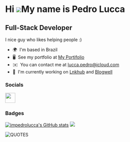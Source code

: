 Hi ![](https://user-images.githubusercontent.com/18350557/176309783-0785949b-9127-417c-8b55-ab5a4333674e.gif)My name is Pedro Lucca
===================================================================================================================================

Full-Stack Developer
--------------------

I nice guy who likes helping people :)

*   🌍  I'm based in Brazil
*   🖥️  See my portfolio at [My Portifolio](http://lnkhub.co/@pedro)
*   ✉️  You can contact me at [lucca.pedro@icloud.com](mailto:lucca.pedro@icloud.com)
*   🚀  I'm currently working on [Lnkhub](http://lnkhub.co) and [Blogwell](https://blogwell.co)
 
 ### Socials  <p align="left"><a href="https://www.twitter.com/pedrolucca_sc" target="_blank" rel="noreferrer"><img src="https://raw.githubusercontent.com/danielcranney/readme-generator/main/public/icons/socials/twitter.svg" width="32" height="32" /></a></p>

### Badges

<a href="http://www.github.com/impedrolucca"><img src="https://github-readme-stats.vercel.app/api?username=pedrolucca-sc&show_icons=true&hide=&count_private=true&title_color=0891b2&text_color=ffffff&icon_color=0891b2&bg_color=1c1917&hide_border=true&show_icons=true" alt="impedrolucca's GitHub stats" /></a>
<a href="http://www.github.com/impedrolucca"><img src="https://github-readme-streak-stats.herokuapp.com/?user=impedrolucca&stroke=ffffff&background=1c1917&ring=0891b2&fire=0891b2&currStreakNum=ffffff&currStreakLabel=0891b2&sideNums=ffffff&sideLabels=ffffff&dates=ffffff&hide_border=true" /></a>


![QUOTES](https://quotier.vercel.app/quote)

